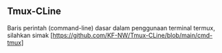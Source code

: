 ## Tmux-CLine
Baris perintah (command-line) dasar dalam penggunaan terminal termux,
silahkan simak [https://github.com/KF-NW/Tmux-CLine/blob/main/cmd-tmux]
